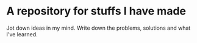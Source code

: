 # A repository for stuffs I have made

Jot down ideas in my mind.
Write down the problems, solutions and what I've learned.